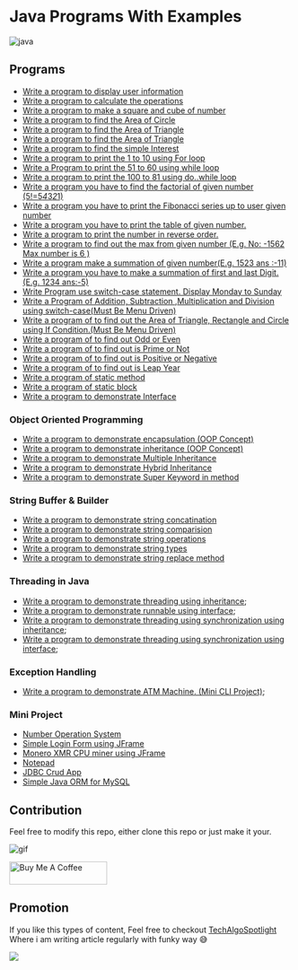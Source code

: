 # Java Programs With Examples

![java](https://i.giphy.com/media/v1.Y2lkPTc5MGI3NjExcGRzcTl1bnljYTF6N2liOXAxbHA2dnE4MDk1bHZqM3Q3dWc5dDdrbyZlcD12MV9pbnRlcm5hbF9naWZfYnlfaWQmY3Q9Zw/250Jtoi8LlvIk/giphy.gif)

## Programs

- [Write a program to display user information](/src/module1/PrintValue.java)
- [Write a program to calculate the operations](/src/module1/Operations.java)
- [Write a program to make a square and cube of number](/src/module1/SquareCube.java)
- [Write a program to find the Area of Circle](/src/module1/AreaOfCircle.java)
- [Write a program to find the Area of Triangle](/src/module1/AreaOfTriangle.java)
- [Write a program to find the Area of Triangle](/src/module1/AreaOfTriangle.java)
- [Write a program to find the simple Interest](/src/module1/InterestCalculate.java)
- [Write a program to print the 1 to 10 using For loop](/src/module1/Forloop.java)
- [Write a Program to print the 51 to 60 using while loop](/src/module1/Whileloop.java)
- [Write a program to print the 100 to 81 using do..while loop](/src/module1/Do_whileloop.java)
- [Write a program you have to find the factorial of given number (5!=5*4*3*2*1)](/src/module1/Factorial.java)
- [Write a program you have to print the Fibonacci series up to user given number](/src/module1/Fibonacci.java)
- [Write a program you have to print the table of given number.](/src/module1/PrintTable.java)
- [Write a program to print the number in reverse order.](/src/module1/ReverseNumber.java)
- [Write a program to find out the max from given number (E.g. No: -1562 Max number is 6 )](/src/module1/MaxDigit.java)
- [Write a program make a summation of given number(E.g. 1523 ans :-11)](/src/module1/SummationNumber.java)
- [Write a program you have to make a summation of first and last Digit. (E.g. 1234 ans:-5)](/src/module1/SummationFirstLastNum.java)
- [Write Program use switch-case statement. Display Monday to Sunday](/src/module1/DisplayDaysOfWeek.java)
- [Write a Program of Addition, Subtraction ,Multiplication and Division using switch-case(Must Be Menu Driven)](/src/module1/Calculator.java)
- [Write a program of to find out the Area of Triangle, Rectangle and Circle using If Condition.(Must Be Menu Driven)](/src/module1/Area.java)
- [Write a program of to find out Odd or Even](/src/module1/OddEven.java)
- [Write a program of to find out is Prime or Not](/src/module1/isPrime.java)
- [Write a program of to find out is Positive or Negative](/src/module1/isPositive.java)
- [Write a program of to find out is Leap Year](/src/module1/LeapYear.java)
- [Write a program of static method](/src/module1/StaticMethod.java)
- [Write a program of static block](/src/module1/StaticBlock.java)
- [Write a program to demonstrate Interface](/src/module1/Interface.java)

### Object Oriented Programming 

- [Write a program to demonstrate encapsulation (OOP Concept)](/src/encapsulation/Main.java)
- [Write a program to demonstrate inheritance (OOP Concept)](/src/inheritence/Main.java)
- [Write a program to demonstrate Multiple Inheritance](/src/inheritence/MultipleInheritence.java)
- [Write a program to demonstrate Hybrid Inheritance](/src/inheritence/HybridInheritence.java)
- [Write a program to demonstrate Super Keyword in method](/src/inheritence/SuperKeywordEx.java)

### String Buffer & Builder

- [Write a program to demonstrate string concatination](/src/string_buffer_builder/StringConcatination.java)
- [Write a program to demonstrate string comparision](/src/string_buffer_builder/StringEquals.java)
- [Write a program to demonstrate string operations](/src/string_buffer_builder/StringOperations.java)
- [Write a program to demonstrate string types](/src/string_buffer_builder/TypeOfStrings.java)
- [Write a program to demonstrate string replace method](/src/string_buffer_builder/StringReplace.java)

### Threading in Java
- [Write a program to demonstrate threading using inheritance](/src/threads/ThreadUsingInheritense.java);
- [Write a program to demonstrate runnable using interface](/src/threads/RunnableUsingInterface.java);
- [Write a program to demonstrate threading using synchronization using inheritance](/src/threads/SyncMethodExample1.java);
- [Write a program to demonstrate threading using synchronization using interface](/src/threads/SyncMethodExample2.java);

### Exception Handling

- [Write a program to demonstrate ATM Machine. (Mini CLI Project)](/src/execption/ATMMachine.java);

### Mini Project

- [Number Operation System](/src/extra/NumberOperationsSystem.java)
- [Simple Login Form using JFrame](/src/jframe/StudentRegistrationForm.java)
- [Monero XMR CPU miner using JFrame](https://github.com/imkrunalkanojiya/Monero-miner-gui)
- [Notepad](https://github.com/imkrunalkanojiya/notepad-jframe)
- [JDBC Crud App](https://github.com/imkrunalkanojiya/jdbc-crud-example)
- [Simple Java ORM for MySQL](https://github.com/imkrunalkanojiya/java-orm-with-mysql)

## Contribution

Feel free to modify this repo, either clone this repo or just make it your.

![gif](https://media.giphy.com/media/gTURHJs4e2Ies/giphy.gif)

<a href="https://www.buymeacoffee.com/krunalkanojiya" target="_blank"><img src="https://cdn.buymeacoffee.com/buttons/default-orange.png" alt="Buy Me A Coffee" height="41" width="174"></a>

## Promotion

If you like this types of content, Feel free to checkout [TechAlgoSpotlight](https://techalgospotlight.com) Where i am writing article regularly with funky way 😅

[![](https://visitcount.itsvg.in/api?id=imkrunalkanojiya&icon=0&color=0)](https://visitcount.itsvg.in)




